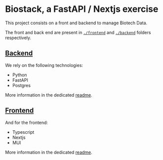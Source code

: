 # Biostack, a FastAPI / Nextjs exercise

This project consists on a front and backend to manage Biotech Data.

The front and back end are present in [`./frontend`](./frontend) and [`./backend`](./backend) folders respectively.

## [Backend](./backend)

We rely on the following technologies:
- Python
- FastAPI
- Postgres

More information in the dedicated [readme](./backend/README.md).

## [Frontend](./frontend)

And for the frontend:
- Typescript
- Nextjs
- MUI

More information in the dedicated [readme](./frontend/README.md).

